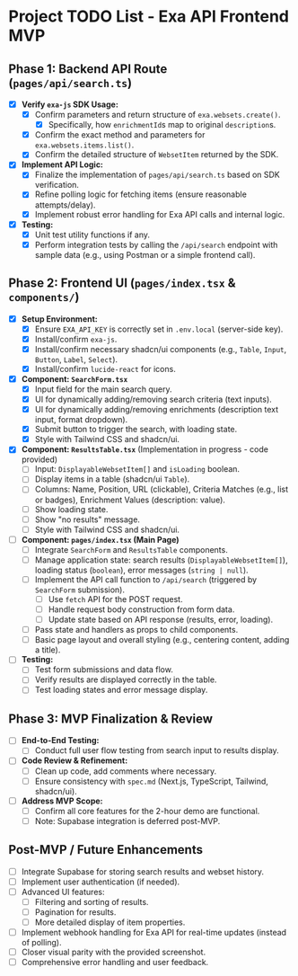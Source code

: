 # Project TODO List - Exa API Frontend MVP

## Phase 1: Backend API Route (`pages/api/search.ts`)
- [x] **Verify `exa-js` SDK Usage:**
    - [x] Confirm parameters and return structure of `exa.websets.create()`.
        - [x] Specifically, how `enrichmentId`s map to original `description`s.
    - [x] Confirm the exact method and parameters for `exa.websets.items.list()`.
    - [x] Confirm the detailed structure of `WebsetItem` returned by the SDK.
- [x] **Implement API Logic:**
    - [x] Finalize the implementation of `pages/api/search.ts` based on SDK verification.
    - [x] Refine polling logic for fetching items (ensure reasonable attempts/delay).
    - [x] Implement robust error handling for Exa API calls and internal logic.
- [x] **Testing:**
    - [x] Unit test utility functions if any.
    - [x] Perform integration tests by calling the `/api/search` endpoint with sample data (e.g., using Postman or a simple frontend call).

## Phase 2: Frontend UI (`pages/index.tsx` & `components/`)
- [x] **Setup Environment:**
    - [x] Ensure `EXA_API_KEY` is correctly set in `.env.local` (server-side key).
    - [x] Install/confirm `exa-js`.
    - [x] Install/confirm necessary shadcn/ui components (e.g., `Table`, `Input`, `Button`, `Label`, `Select`).
    - [x] Install/confirm `lucide-react` for icons.
- [x] **Component: `SearchForm.tsx`**
    - [x] Input field for the main search query.
    - [x] UI for dynamically adding/removing search criteria (text inputs).
    - [x] UI for dynamically adding/removing enrichments (description text input, format dropdown).
    - [x] Submit button to trigger the search, with loading state.
    - [x] Style with Tailwind CSS and shadcn/ui.
- [x] **Component: `ResultsTable.tsx`** (Implementation in progress - code provided)
    - [ ] Input: `DisplayableWebsetItem[]` and `isLoading` boolean.
    - [ ] Display items in a table (shadcn/ui `Table`).
    - [ ] Columns: Name, Position, URL (clickable), Criteria Matches (e.g., list or badges), Enrichment Values (description: value).
    - [ ] Show loading state.
    - [ ] Show "no results" message.
    - [ ] Style with Tailwind CSS and shadcn/ui.
- [ ] **Component: `pages/index.tsx` (Main Page)**
    - [ ] Integrate `SearchForm` and `ResultsTable` components.
    - [ ] Manage application state: search results (`DisplayableWebsetItem[]`), loading status (`boolean`), error messages (`string | null`).
    - [ ] Implement the API call function to `/api/search` (triggered by `SearchForm` submission).
        - [ ] Use `fetch` API for the POST request.
        - [ ] Handle request body construction from form data.
        - [ ] Update state based on API response (results, error, loading).
    - [ ] Pass state and handlers as props to child components.
    - [ ] Basic page layout and overall styling (e.g., centering content, adding a title).
- [ ] **Testing:**
    - [ ] Test form submissions and data flow.
    - [ ] Verify results are displayed correctly in the table.
    - [ ] Test loading states and error message display.

## Phase 3: MVP Finalization & Review
- [ ] **End-to-End Testing:**
    - [ ] Conduct full user flow testing from search input to results display.
- [ ] **Code Review & Refinement:**
    - [ ] Clean up code, add comments where necessary.
    - [ ] Ensure consistency with `spec.md` (Next.js, TypeScript, Tailwind, shadcn/ui).
- [ ] **Address MVP Scope:**
    - [ ] Confirm all core features for the 2-hour demo are functional.
    - [ ] Note: Supabase integration is deferred post-MVP.

## Post-MVP / Future Enhancements
- [ ] Integrate Supabase for storing search results and webset history.
- [ ] Implement user authentication (if needed).
- [ ] Advanced UI features:
    - [ ] Filtering and sorting of results.
    - [ ] Pagination for results.
    - [ ] More detailed display of item properties.
- [ ] Implement webhook handling for Exa API for real-time updates (instead of polling).
- [ ] Closer visual parity with the provided screenshot.
- [ ] Comprehensive error handling and user feedback.

